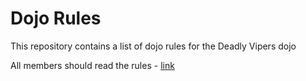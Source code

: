 Dojo Rules
==========

This repository contains a list of dojo rules for the Deadly Vipers dojo

All members should read the rules - [link](https://github.com/deadlyvipers)
